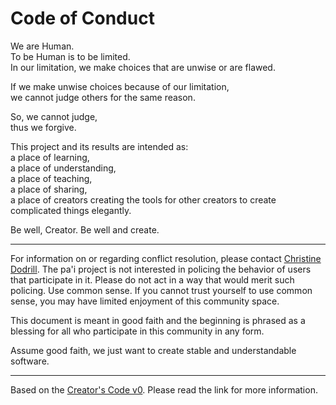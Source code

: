 # Code of Conduct

We are Human.  
To be Human is to be limited.  
In our limitation, we make choices that are unwise or are flawed.

If we make unwise choices because of our limitation,  
we cannot judge others for the same reason.

So, we cannot judge,  
thus we forgive. 

This project and its results are intended as:  
a place of learning,  
a place of understanding,  
a place of teaching,  
a place of sharing,  
a place of creators creating the tools for other creators to create complicated things elegantly.

Be well, Creator. Be well and create.

---

For information on or regarding conflict resolution, please contact [Christine Dodrill](https://christine.website/contact).
The pa'i project is not interested in policing the behavior of users that participate in it.
Please do not act in a way that would merit such policing. Use common sense. If you cannot
trust yourself to use common sense, you may have limited enjoyment of this community space.

This document is meant in good faith and the beginning is phrased as a blessing for all who
participate in this community in any form.

Assume good faith, we just want to create stable and understandable software.

---

Based on the [Creator's Code v0](https://github.com/Xe/creators-code). Please
read the link for more information.
